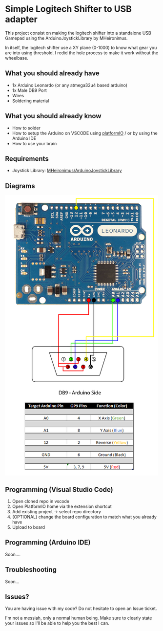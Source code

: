 
# Simple Logitech Shifter to USB adapter

This project consist on making the logitech shifter into a standalone USB Gamepad using the ArduinoJoystickLibrary by MHeironimus. 

In itself, the logitech shifter use a XY plane (0-1000) to know what gear you are into using threshold. I redid the hole process to make it work without the wheelbase.



## What you should already have

* 1x Arduino Leonardo (or any atmega32u4 based arduino)
* 1x Male DB9 Port
* Wires
* Soldering material


## What you should already know

* How to solder
* How to setup the Arduino on VSCODE using [platformIO](https://www.youtube.com/watch?v=dany7ae_0ks&t=280s) / or by using the Arduino IDE
* How to use your brain

## Requirements
* Joystick Library: [MHeironimus/ArduinoJoystickLibrary](https://github.com/MHeironimus/ArduinoJoystickLibrary)
## Diagrams
![Leonardo-x-DB9](https://github.com/JadeInTheSky/Logitech-Shifter-2-USB/blob/main/Leonardo_DB9_Chart.png?raw=true)
## Programming (Visual Studio Code)

1. Open cloned repo in vscode
2. Open PlatformIO home via the extension shortcut
3. Add existing project -> select repo directory
4. (OPTIONAL) change the board configuration to match what you already have
5. Upload to board
## Programming (Arduino IDE)
Soon....
## Troubleshooting
Soon...
## Issues?
You are having issue with my code? Do not hesitate to open an Issue ticket. 

I'm not a messiah, only a normal human being. Make sure to clearly state your issues so I'll be able to help you the best I can.